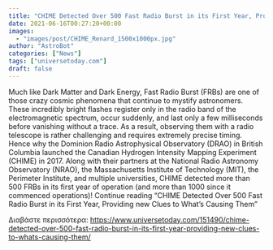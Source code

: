 ```yaml
---
title: "CHIME Detected Over 500 Fast Radio Burst in its First Year, Providing new Clues to What’s Causing Them"
date: 2021-06-16T00:27:20+00:00
images:
  - "images/post/CHIME_Renard_1500x1000px.jpg"
author: "AstroBot"
categories: ["News"]
tags: ["universetoday.com"]
draft: false
---
```


Much like Dark Matter and Dark Energy, Fast Radio Burst (FRBs) are one of those crazy cosmic phenomena that continue to mystify astronomers. These incredibly bright flashes register only in the radio band of the electromagnetic spectrum, occur suddenly, and last only a few milliseconds before vanishing without a trace. As a result, observing them with a radio telescope is rather challenging and requires extremely precise timing. Hence why the Dominion Radio Astrophysical Observatory (DRAO) in British Columbia launched the Canadian Hydrogen Intensity Mapping Experiment (CHIME) in 2017. Along with their partners at the National Radio Astronomy Observatory (NRAO), the Massachusetts Institute of Technology (MIT), the Perimeter Institute, and multiple universities, CHIME detected more than 500 FRBs in its first year of operation (and more than 1000 since it commenced operations)! Continue reading “CHIME Detected Over 500 Fast Radio Burst in its First Year, Providing new Clues to What’s Causing Them” 

Διαβάστε περισσότερα: https://www.universetoday.com/151490/chime-detected-over-500-fast-radio-burst-in-its-first-year-providing-new-clues-to-whats-causing-them/
